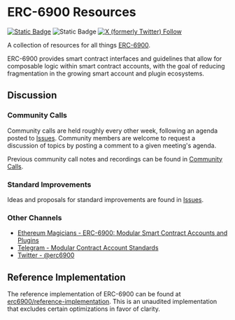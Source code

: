 # ERC-6900 Resources

[![Static Badge](https://img.shields.io/badge/erc-6900-salmon)](https://eips.ethereum.org/EIPS/eip-6900) ![Static Badge](https://img.shields.io/badge/status-draft-yellow) [![X (formerly Twitter) Follow](https://img.shields.io/twitter/follow/erc6900)](https://twitter.com/intent/follow?screen_name=erc6900)

A collection of resources for all things [ERC-6900](https://eips.ethereum.org/EIPS/eip-6900).

ERC-6900 provides smart contract interfaces and guidelines that allow for composable logic within smart contract accounts, with the goal of reducing fragmentation in the growing smart account and plugin ecosystems.

## Discussion

### Community Calls

Community calls are held roughly every other week, following an agenda posted to [Issues](https://github.com/erc6900/resources/issues?q=is%3Aopen+is%3Aissue+label%3A%22community+call+agenda%22). Community members are welcome to request a discussion of topics by posting a comment to a given meeting's agenda. 

Previous community call notes and recordings can be found in [Community Calls](./community-calls/README.md).

### Standard Improvements

Ideas and proposals for standard improvements are found in [Issues](https://github.com/erc6900/resources/issues?q=is%3Aissue+is%3Aopen+label%3A%22Standards+Improvement%22).

### Other Channels

- [Ethereum Magicians - ERC-6900: Modular Smart Contract Accounts and Plugins](https://ethereum-magicians.org/t/erc-6900-modular-smart-contract-accounts-and-plugins/13885)
- [Telegram - Modular Contract Account Standards](https://t.me/+KfB9WuhKDgk5YzIx)
- [Twitter - @erc6900](https://twitter.com/erc6900)

## Reference Implementation

The reference implementation of ERC-6900 can be found at [erc6900/reference-implementation](https://github.com/erc6900/reference-implementation). This is an unaudited implementation that excludes certain optimizations in favor of clarity.
